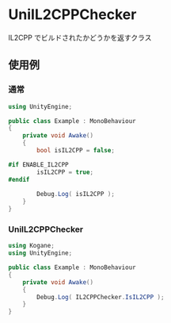 # UniIL2CPPChecker

IL2CPP でビルドされたかどうかを返すクラス

## 使用例

### 通常

```cs
using UnityEngine;

public class Example : MonoBehaviour
{
    private void Awake()
    {
        bool isIL2CPP = false;

#if ENABLE_IL2CPP
        isIL2CPP = true;
#endif
        
        Debug.Log( isIL2CPP );
    }
}
```

### UniIL2CPPChecker

```cs
using Kogane;
using UnityEngine;

public class Example : MonoBehaviour
{
    private void Awake()
    {
        Debug.Log( IL2CPPChecker.IsIL2CPP );
    }
}
```
